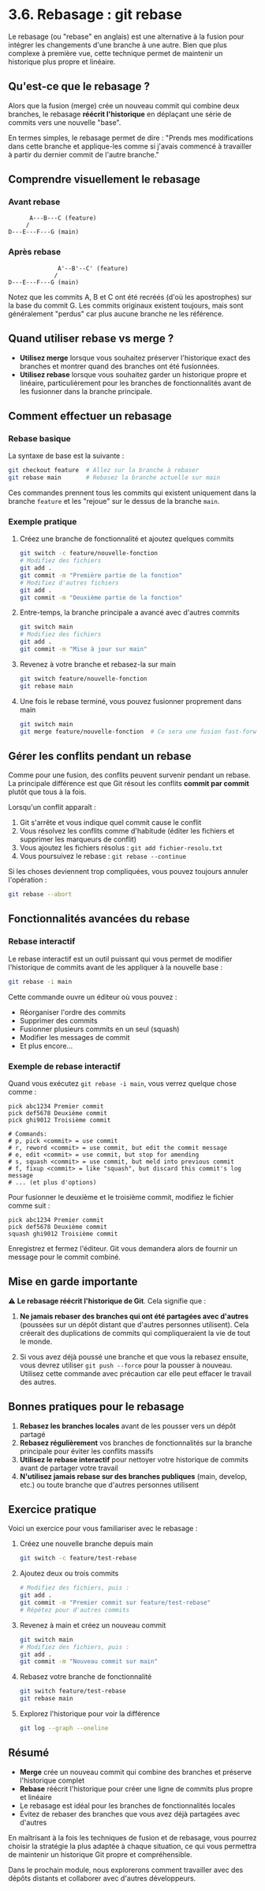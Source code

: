 # 3.6. Rebasage : git rebase

Le rebasage (ou "rebase" en anglais) est une alternative à la fusion pour intégrer les changements d'une branche à une autre. Bien que plus complexe à première vue, cette technique permet de maintenir un historique plus propre et linéaire.

## Qu'est-ce que le rebasage ?

Alors que la fusion (merge) crée un nouveau commit qui combine deux branches, le rebasage **réécrit l'historique** en déplaçant une série de commits vers une nouvelle "base".

En termes simples, le rebasage permet de dire : "Prends mes modifications dans cette branche et applique-les comme si j'avais commencé à travailler à partir du dernier commit de l'autre branche."

## Comprendre visuellement le rebasage

### Avant rebase

```
      A---B---C (feature)
     /
D---E---F---G (main)
```

### Après rebase

```
              A'--B'--C' (feature)
             /
D---E---F---G (main)
```

Notez que les commits A, B et C ont été recréés (d'où les apostrophes) sur la base du commit G. Les commits originaux existent toujours, mais sont généralement "perdus" car plus aucune branche ne les référence.

## Quand utiliser rebase vs merge ?

- **Utilisez merge** lorsque vous souhaitez préserver l'historique exact des branches et montrer quand des branches ont été fusionnées.
- **Utilisez rebase** lorsque vous souhaitez garder un historique propre et linéaire, particulièrement pour les branches de fonctionnalités avant de les fusionner dans la branche principale.

## Comment effectuer un rebasage

### Rebase basique

La syntaxe de base est la suivante :

```bash
git checkout feature  # Allez sur la branche à rebaser
git rebase main       # Rebasez la branche actuelle sur main
```

Ces commandes prennent tous les commits qui existent uniquement dans la branche `feature` et les "rejoue" sur le dessus de la branche `main`.

### Exemple pratique

1. Créez une branche de fonctionnalité et ajoutez quelques commits
   ```bash
   git switch -c feature/nouvelle-fonction
   # Modifiez des fichiers
   git add .
   git commit -m "Première partie de la fonction"
   # Modifiez d'autres fichiers
   git add .
   git commit -m "Deuxième partie de la fonction"
   ```

2. Entre-temps, la branche principale a avancé avec d'autres commits
   ```bash
   git switch main
   # Modifiez des fichiers
   git add .
   git commit -m "Mise à jour sur main"
   ```

3. Revenez à votre branche et rebasez-la sur main
   ```bash
   git switch feature/nouvelle-fonction
   git rebase main
   ```

4. Une fois le rebase terminé, vous pouvez fusionner proprement dans main
   ```bash
   git switch main
   git merge feature/nouvelle-fonction  # Ce sera une fusion fast-forward
   ```

## Gérer les conflits pendant un rebase

Comme pour une fusion, des conflits peuvent survenir pendant un rebase. La principale différence est que Git résout les conflits **commit par commit** plutôt que tous à la fois.

Lorsqu'un conflit apparaît :

1. Git s'arrête et vous indique quel commit cause le conflit
2. Vous résolvez les conflits comme d'habitude (éditer les fichiers et supprimer les marqueurs de conflit)
3. Vous ajoutez les fichiers résolus : `git add fichier-resolu.txt`
4. Vous poursuivez le rebase : `git rebase --continue`

Si les choses deviennent trop compliquées, vous pouvez toujours annuler l'opération :
```bash
git rebase --abort
```

## Fonctionnalités avancées du rebase

### Rebase interactif

Le rebase interactif est un outil puissant qui vous permet de modifier l'historique de commits avant de les appliquer à la nouvelle base :

```bash
git rebase -i main
```

Cette commande ouvre un éditeur où vous pouvez :
- Réorganiser l'ordre des commits
- Supprimer des commits
- Fusionner plusieurs commits en un seul (squash)
- Modifier les messages de commit
- Et plus encore...

### Exemple de rebase interactif

Quand vous exécutez `git rebase -i main`, vous verrez quelque chose comme :

```
pick abc1234 Premier commit
pick def5678 Deuxième commit
pick ghi9012 Troisième commit

# Commands:
# p, pick <commit> = use commit
# r, reword <commit> = use commit, but edit the commit message
# e, edit <commit> = use commit, but stop for amending
# s, squash <commit> = use commit, but meld into previous commit
# f, fixup <commit> = like "squash", but discard this commit's log message
# ... (et plus d'options)
```

Pour fusionner le deuxième et le troisième commit, modifiez le fichier comme suit :

```
pick abc1234 Premier commit
pick def5678 Deuxième commit
squash ghi9012 Troisième commit
```

Enregistrez et fermez l'éditeur. Git vous demandera alors de fournir un message pour le commit combiné.

## Mise en garde importante

⚠️ **Le rebasage réécrit l'historique de Git**. Cela signifie que :

1. **Ne jamais rebaser des branches qui ont été partagées avec d'autres** (poussées sur un dépôt distant que d'autres personnes utilisent). Cela créerait des duplications de commits qui compliqueraient la vie de tout le monde.

2. Si vous avez déjà poussé une branche et que vous la rebasez ensuite, vous devrez utiliser `git push --force` pour la pousser à nouveau. Utilisez cette commande avec précaution car elle peut effacer le travail des autres.

## Bonnes pratiques pour le rebasage

1. **Rebasez les branches locales** avant de les pousser vers un dépôt partagé
2. **Rebasez régulièrement** vos branches de fonctionnalités sur la branche principale pour éviter les conflits massifs
3. **Utilisez le rebase interactif** pour nettoyer votre historique de commits avant de partager votre travail
4. **N'utilisez jamais rebase sur des branches publiques** (main, develop, etc.) ou toute branche que d'autres personnes utilisent

## Exercice pratique

Voici un exercice pour vous familiariser avec le rebasage :

1. Créez une nouvelle branche depuis main
   ```bash
   git switch -c feature/test-rebase
   ```

2. Ajoutez deux ou trois commits
   ```bash
   # Modifiez des fichiers, puis :
   git add .
   git commit -m "Premier commit sur feature/test-rebase"
   # Répétez pour d'autres commits
   ```

3. Revenez à main et créez un nouveau commit
   ```bash
   git switch main
   # Modifiez des fichiers, puis :
   git add .
   git commit -m "Nouveau commit sur main"
   ```

4. Rebasez votre branche de fonctionnalité
   ```bash
   git switch feature/test-rebase
   git rebase main
   ```

5. Explorez l'historique pour voir la différence
   ```bash
   git log --graph --oneline
   ```

## Résumé

- **Merge** crée un nouveau commit qui combine des branches et préserve l'historique complet
- **Rebase** réécrit l'historique pour créer une ligne de commits plus propre et linéaire
- Le rebasage est idéal pour les branches de fonctionnalités locales
- Évitez de rebaser des branches que vous avez déjà partagées avec d'autres

En maîtrisant à la fois les techniques de fusion et de rebasage, vous pourrez choisir la stratégie la plus adaptée à chaque situation, ce qui vous permettra de maintenir un historique Git propre et compréhensible.

Dans le prochain module, nous explorerons comment travailler avec des dépôts distants et collaborer avec d'autres développeurs.
